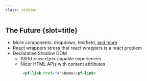 ```yaml
---
class: sidebar
---
```

## The Future {slot=title}

- More components: dropdown, textfield, [and more][more]
- React wrappers <span slot=notes>stress that react wrappers is a react problem</span>
- Declarative Shadow DOM
  - <abbr title="server-side rendered">SSR</abbr>d `<noscript>` capable experiences
  - Nicer HTML APIs with content attributes
    ```html 
     <pf-link href="#">Home</pf-link>
    ```

<script type="module">
  import '@rhds/elements/rh-cta/rh-cta.js';
</script>

<style>
li pre {
  display: inline;
}
</style>

[gh]: https://github.com/patternfly/patternfly-elements/
[more]: https://github.com/patternfly/patternfly-elements/issues?q=is%3Aissue+is%3Aopen+label%3A1%3A1



